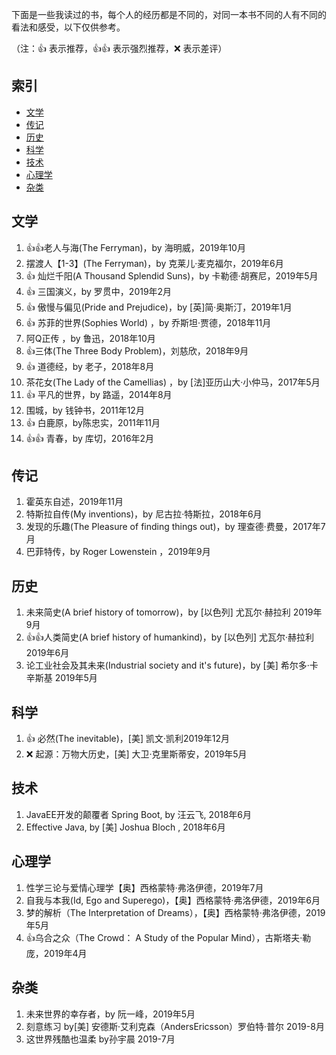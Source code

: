 下面是一些我读过的书，每个人的经历都是不同的，对同一本书不同的人有不同的看法和感受，以下仅供参考。

（注：:+1: 表示推荐，:+1::+1: 表示强烈推荐，:x: 表示差评）

## 索引

- [文学](#文学)
- [传记](#传记)
- [历史](#历史)
- [科学](#科学)
- [技术](#技术)
- [心理学](#心理学)
- [杂类](#杂类)

## 文学
1. :+1::+1:老人与海(The Ferryman)，by 海明威，2019年10月
1.  摆渡人【1-3】(The Ferryman)，by 克莱儿·麦克福尔，2019年6月
1. :+1: 灿烂千阳(A Thousand Splendid Suns)，by 卡勒德·胡赛尼，2019年5月
1. :+1: 三国演义，by 罗贯中，2019年2月
1. :+1: 傲慢与偏见(Pride and Prejudice)，by [英]简·奥斯汀，2019年1月
1. :+1: 苏菲的世界(Sophies World) ，by 乔斯坦·贾德，2018年11月
1.  阿Q正传 ，by 鲁迅，2018年10月
1.  :+1:三体(The Three Body Problem)，刘慈欣，2018年9月
1. :+1: 道德经，by 老子，2018年8月
1.  茶花女(The Lady of the Camellias) ，by [法]亚历山大·小仲马，2017年5月
1. :+1: 平凡的世界，by  路遥，2014年8月
1. 围城，by 钱钟书，2011年12月
1. :+1: 白鹿原，by陈忠实，2011年11月
1. :+1::+1: 青春，by 库切，2016年2月


## 传记

1. 霍英东自述，2019年11月
1. 特斯拉自传(My inventions)，by  尼古拉·特斯拉，2018年6月
1. 发现的乐趣(The Pleasure of finding things out)，by  理查德·费曼，2017年7月
1. 巴菲特传，by  Roger Lowenstein  ，2019年9月

## 历史
1. 未来简史(A brief history of tomorrow)，by [以色列] 尤瓦尔·赫拉利  2019年9月
1. :+1::+1:人类简史(A brief history of humankind)，by [以色列] 尤瓦尔·赫拉利  2019年6月
1. 论工业社会及其未来(Industrial society and it's future)，by [美] 希尔多·卡辛斯基  2019年5月


## 科学
1. :+1: 必然(The inevitable)，[美] 凯文·凯利2019年12月
1. :x: 起源：万物大历史，[美] 大卫·克里斯蒂安，2019年5月


## 技术

1. JavaEE开发的颠覆者 Spring Boot, by 汪云飞, 2018年6月
1. Effective Java, by [美] Joshua Bloch , 2018年6月

## 心理学

1.  性学三论与爱情心理学【奥】西格蒙特·弗洛伊德，2019年7月
1.  自我与本我(Id, Ego and Superego)，【奥】西格蒙特·弗洛伊德，2019年6月
1.  梦的解析（The Interpretation of Dreams），【奥】西格蒙特·弗洛伊德，2019年5月
1.  :+1:乌合之众（The Crowd： A Study of the Popular Mind），古斯塔夫·勒庞，2019年4月

## 杂类

1. 未来世界的幸存者，by 阮一峰，2019年5月
1. 刻意练习  by[美] 安德斯·艾利克森（AndersEricsson）罗伯特·普尔 2019-8月
1. 这世界残酷也温柔  by孙宇晨 2019-7月



